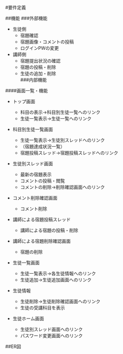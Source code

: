 #要件定義

[comment]: <> (##背景)

[comment]: <> (学習塾において、生徒の宿題管理は欠かせない業務の一つである。なぜなら生徒の成績に直結するからだ。しかしそれを効率的に行うことは難しい。たとえば、講師は毎回の宿題確認に10分程度を要し、授業が短縮されてしまう。また生徒は宿題を写し忘れることで提出ができない等といった状況は往々にして見られる。)

[comment]: <> (現在、学習の場のオンライン化が進み、studyplusによる学習管理アプリやwagacoによる業務効率化ツールなどのサービスが流通している。しかし学習塾に向けた、生徒の宿題管理を行えるツールはほとんど確認できない。)

[comment]: <> (そこで、学習塾における宿題管理を効果的に行えるツールを作成した。)

[comment]: <> (##目的)

[comment]: <> (####宿題管理の一元化  )

[comment]: <> (  - 授業時間を確保できる  )

[comment]: <> (  - 講師が宿題提出状況を確認できる)

[comment]: <> (  - 生徒が随時宿題を確認できる  )

##機能
###外部機能  
- 生徒側  
  - 宿題確認  
  - 宿題画像・コメントの投稿  
  - ログインPWの変更
- 講師側  
  - 宿題提出状況の確認
  - 宿題の投稿・削除  
  - 生徒の追加・削除  
###内部機能  

  
####画面一覧・機能
- トップ画面  
  - 科目の表示→科目別生徒一覧へのリンク  
  - 生徒一覧表示→生徒一覧へのリンク  
    
  
- 科目別生徒一覧画面  
  - 生徒一覧表示→生徒別スレッドへのリンク  
  - （宿題達成状況一覧）  
  - 宿題投稿スレッド→宿題投稿スレッドへのリンク  
  

- 生徒別スレッド画面  
  - 最新の宿題表示  
  - コメントの投稿・閲覧  
  - コメントの削除→削除確認画面へのリンク  


- コメント削除確認画面
  - コメント削除


- 講師による宿題投稿スレッド  
  - 講師による宿題の投稿・削除  


- 講師による宿題削除確認画面
  - 宿題の削除


- 生徒一覧画面
  - 生徒一覧表示→各生徒情報へのリンク  
  - 生徒追加→生徒追加画面へのリンク  


- 生徒情報  
  - 生徒削除→生徒削除確認画面へのリンク
  - 生徒の受講科目を表示  


- 生徒ホーム画面  
  - 生徒別スレッド画面へのリンク  
  - パスワード変更画面へのリンク  

##ER図  

